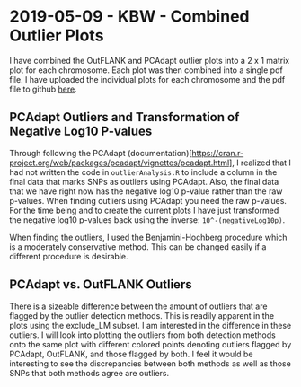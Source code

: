# 2019-05-09 - KBW - Combined Outlier Plots

I have combined the OutFLANK and PCAdapt outlier plots into a 2 x 1 matrix plot for each chromosome. Each plot was then combined into a single pdf file. I have uploaded the individual plots for each chromosome and the pdf file to github [here](https://github.com/jpuritz/OysterGenomeProject/tree/master/popstructureOutliers/figures/4outlier).

## PCAdapt Outliers and Transformation of Negative Log10 P-values

Through following the PCAdapt (documentation)[https://cran.r-project.org/web/packages/pcadapt/vignettes/pcadapt.html], I realized that I had not written the code in `outlierAnalysis.R` to include a column in the final data that marks SNPs as outliers using PCAdapt. Also, the final data that we have right now has the negative log10 p-value rather than the raw p-values. When finding outliers using PCAdapt you need the raw p-values. For the time being and to create the current plots I have just transformed the negative log10 p-values back using the inverse: `10^-(negativeLog10p)`.

When finding the outliers, I used the Benjamini-Hochberg procedure which is a moderately conservative method. This can be changed easily if a different procedure is desirable.

## PCAdapt vs. OutFLANK Outliers

There is a sizeable difference between the amount of outliers that are flagged by the outlier detection methods. This is readily apparent in the plots using the exclude_LM subset. I am interested in the difference in these outliers. I will look into plotting the outliers from both detection methods onto the same plot with different colored points denoting outliers flagged by PCAdapt, OutFLANK, and those flagged by both. I feel it would be interesting to see the discrepancies between both methods as well as those SNPs that both methods agree are outliers.